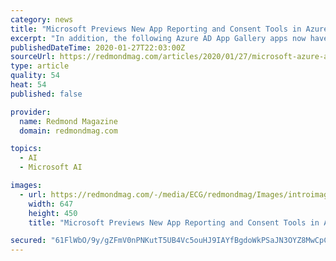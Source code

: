 ```yaml
---
category: news
title: "Microsoft Previews New App Reporting and Consent Tools in Azure AD"
excerpt: "In addition, the following Azure AD App Gallery apps now have support for automated user provisioning: Harness (a DevOps platform), Infor CloudSuite (ERP), iProva (AI), RingCentral (unified communications) and Templafy (business document templates). Azure AD supports integration with four app types, according to this Microsoft document."
publishedDateTime: 2020-01-27T22:03:00Z
sourceUrl: https://redmondmag.com/articles/2020/01/27/microsoft-azure-ad-app-reporting.aspx
type: article
quality: 54
heat: 54
published: false

provider:
  name: Redmond Magazine
  domain: redmondmag.com

topics:
  - AI
  - Microsoft AI

images:
  - url: https://redmondmag.com/-/media/ECG/redmondmag/Images/introimages/131113MackieMAP.jpg
    width: 647
    height: 450
    title: "Microsoft Previews New App Reporting and Consent Tools in Azure AD"

secured: "61FlWbO/9y/gZFmV0nPNKutT5UB4Vc5ouHJ9IAYfBgdoWkPSaJN3OYZ8MwCpCyAZAAlF088kA0zoporcAPTS4hF4YB2D9L1BmPDb77Ciylqr+fhfbqCLJ6dDmVBiXv2tU8GZc+q8gjY80iyjB3k3wsne255F4uk2rHM7OhZu7kdYMeyedhLjHd6N/iWauKWe0KOu0R/fqiKGXIFzTikvTHc8ODOXEAYelFYKhC9Qd7IVfqKL3Zi8LF28KGjK97mXgbqDnxLb3LtkjeYYXyZ5qc/VSy+tIeKORlhQToFvwjkXkyVf0C3LQsEYdOrywknj;pDompqVL6n63/5r4wTly7w=="
---
```


